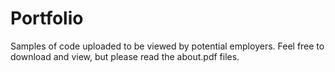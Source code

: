 # Portfolio
Samples of code uploaded to be viewed by potential employers. Feel free to download and view, but please read the about.pdf files. 
